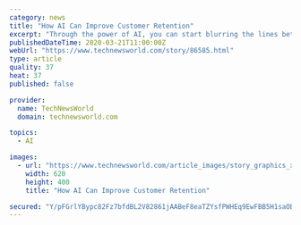 ```yaml
---
category: news
title: "How AI Can Improve Customer Retention"
excerpt: "Through the power of AI, you can start blurring the lines between sales, service and marketing. Remember, the best time to have a selling conversation is right after you've solved a problem. AI can be used to improve customer retention in a variety of industries. Consider how implementing AI can help change your sales operations and ultimately ..."
publishedDateTime: 2020-03-21T11:00:00Z
webUrl: "https://www.technewsworld.com/story/86585.html"
type: article
quality: 37
heat: 37
published: false

provider:
  name: TechNewsWorld
  domain: technewsworld.com

topics:
  - AI

images:
  - url: "https://www.technewsworld.com/article_images/story_graphics_xlarge/xl-2016-customer-retention-1.jpg"
    width: 620
    height: 400
    title: "How AI Can Improve Customer Retention"

secured: "Y/pFGrlYBypc82Fz7bfdBL2V82861jAABeF8eaTZYsfPWHEq9EwFBB5H1saOBkA0E5ykAgxKN+caY++/5Gz1KEpL5j9lETixdF6yfFdpSwGLWTpXq55Fwypk4OOiHJyu/1TJYuap6nzk4UPpD/JPQbL7GS3ernFtfzJyrvC5QAdYmhp7x0lXRH4DvWCMAUriIi7J4lGhEsUC6ESpwFArr9zn1Ba/Cbw+gnbx3ClXveSxkyPDCk1PyP2LHb532HnEEZ3YCGpes9bqllgogcXCGpEicNaJusSmgcK1j5E3rVvenlGv5rodEqv2MaLHWEw6;te270mZTbxYOUnOs/kLA4Q=="
---
```


